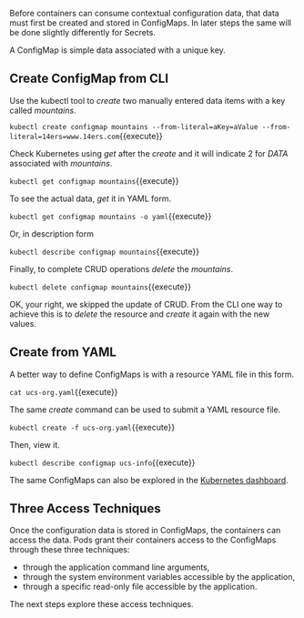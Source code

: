 Before containers can consume contextual configuration data, that data must first be created and stored in ConfigMaps. In later steps the same will be done slightly differently for Secrets.

A ConfigMap is simple data associated with a unique key.

## Create ConfigMap from CLI ##

Use the kubectl tool to _create_ two manually entered data items with a key called _mountains_.

`kubectl create configmap mountains --from-literal=aKey=aValue --from-literal=14ers=www.14ers.com`{{execute}}

Check Kubernetes using _get_ after the _create_ and it will indicate 2 for _DATA_ associated with _mountains_.

`kubectl get configmap mountains`{{execute}}

To see the actual data, _get_ it in YAML form.

`kubectl get configmap mountains -o yaml`{{execute}}

Or, in description form

`kubectl describe configmap mountains`{{execute}}

Finally, to complete CRUD operations _delete_ the _mountains_.

`kubectl delete configmap mountains`{{execute}}

OK, your right, we skipped the update of CRUD. From the CLI one way to achieve this is to _delete_ the resource and _create_ it again with the new values.

## Create from YAML ##

A better way to define ConfigMaps is with a resource YAML file in this form.

`cat ucs-org.yaml`{{execute}}

The same _create_ command can be used to submit a YAML resource file.

`kubectl create -f ucs-org.yaml`{{execute}}

Then, view it.

`kubectl describe configmap ucs-info`{{execute}}

The same ConfigMaps can also be explored in the [Kubernetes dashboard](https://[[HOST_SUBDOMAIN]]-4194-[[KATACODA_HOST]].environments.katacoda.com/).

## Three Access Techniques ##

Once the configuration data is stored in ConfigMaps, the containers can access the data. Pods grant their containers access to the ConfigMaps through these three techniques:

- through the application command line arguments,
- through the system environment variables accessible by the application,
- through a specific read-only file accessible by the application.

The next steps explore these access techniques.